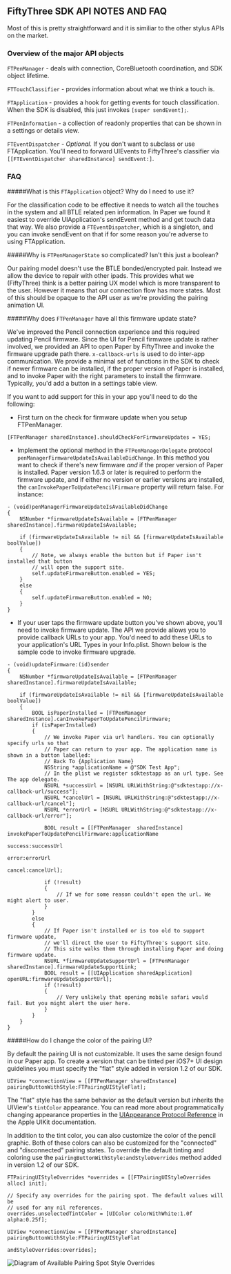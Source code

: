 ## FiftyThree SDK API NOTES AND FAQ ##

Most of this is pretty straightforward and it is similiar to the other stylus APIs on the market.

### Overview of the major API objects ###

```FTPenManager```      - deals with connection, CoreBluetooth coordination, and SDK object lifetime. 

```FTTouchClassifier``` - provides information about what we think a touch is. 

```FTApplication```     - provides a hook for getting events for touch classification. When the SDK is disabled, this just invokes ```[super sendEvent];```.

```FTPenInformation```  - a collection of readonly properties that can be shown in a settings or details view.

```FTEventDispatcher```  - *Optional.*  If you don't want to subclass or use FTApplication. You'll need to forward UIEvents to FiftyThree's classifier via ```[[FTEventDispatcher sharedInstance] sendEvent:]```.

### FAQ ###

#####What is this ```FTApplication``` object? Why do I need to use it?

For the classification code to be effective it needs to watch all the
touches in the system and all BTLE related pen information. In Paper we found
it easiest to override UIApplication's sendEvent method and get touch data that
way. We also provide a ```FTEventDispatcher```, which is a singleton, and you can 
invoke sendEvent on that if for some reason you're adverse to using FTApplication.

#####Why is ```FTPenManagerState``` so complicated? Isn't this just a boolean?

Our pairing model doesn't use the BTLE bonded/encrypted pair. Instead we allow the device to repair with other ipads. This provides what we (FiftyThree) think is a better pairing UX model which is more transparent to the user. However it means that our connection flow has more states. Most of this should be opaque to the API user as we're providing the pairing animation UI. 


#####Why does ```FTPenManager``` have all this firmware update state?

We've improved the Pencil connection experience and this required updating Pencil firmware. Since the UI for Pencil firmware update is rather involved, we provided an API to open Paper by FiftyThree and invoke the firmware upgrade path there. ```x-callback-urls``` is used to do inter-app communication. We provide a minimal set of functions in the SDK to check if newer firmware can be installed, if the proper version of Paper is installed, and to invoke Paper with the right parameters to install the firmware. Typically, you'd add a button in a settings table view.

If you want to add support for this in your app you'll need to do the following:

* First turn on the check for firmware update when you setup FTPenManager.

```
[FTPenManager sharedInstance].shouldCheckForFirmwareUpdates = YES;
```

* Implement the optional method in the ```FTPenManagerDelegate``` protocol ```penManagerFirmwareUpdateIsAvailableDidChange```. In this method you want to check if there's new firmware *and* if the proper version of Paper is installed.  Paper version 1.6.3 or later is required to perform the firmware update, and if either no version or earlier versions are installed,  the ```canInvokePaperToUpdatePencilFirmware``` property will return false.  For instance:

```
- (void)penManagerFirmwareUpdateIsAvailableDidChange
{
    NSNumber *firmwareUpdateIsAvailable = [FTPenManager sharedInstance].firmwareUpdateIsAvailable;

    if (firmwareUpdateIsAvailable != nil && [firmwareUpdateIsAvailable boolValue])
    {
        // Note, we always enable the button but if Paper isn't installed that button
        // will open the support site.
        self.updateFirmwareButton.enabled = YES;
    }
    else
    {
        self.updateFirmwareButton.enabled = NO;
    }
}
```

* If your user taps the firmware update button you've shown above, you'll need to invoke firmware update. The API we provide allows you to provide callback URLs to your app. You'd need to add these URLs to your application's URL Types in your Info.plist. Shown below is the sample code to invoke firmware upgrade.

```
- (void)updateFirmware:(id)sender
{
    NSNumber *firmwareUpdateIsAvailable = [FTPenManager sharedInstance].firmwareUpdateIsAvailable;

    if (firmwareUpdateIsAvailable != nil && [firmwareUpdateIsAvailable boolValue])
    {
        BOOL isPaperInstalled = [FTPenManager sharedInstance].canInvokePaperToUpdatePencilFirmware;
        if (isPaperInstalled)
        {
            // We invoke Paper via url handlers. You can optionally specify urls so that
            // Paper can return to your app. The application name is shown in a button labelled:
            // Back To {Application Name}
            NSString *applicationName = @"SDK Test App";
            // In the plist we register sdktestapp as an url type. See The app delegate.
            NSURL *successUrl = [NSURL URLWithString:@"sdktestapp://x-callback-url/success"];
            NSURL *cancelUrl = [NSURL URLWithString:@"sdktestapp://x-callback-url/cancel"];
            NSURL *errorUrl = [NSURL URLWithString:@"sdktestapp://x-callback-url/error"];

            BOOL result = [[FTPenManager  sharedInstance] invokePaperToUpdatePencilFirmware:applicationName
                                                                                    success:successUrl
                                                                                      error:errorUrl
                                                                                     cancel:cancelUrl];

            if (!result)
            {
                // If we for some reason couldn't open the url. We might alert to user.
            }
        }
        else
        {
            // If Paper isn't installed or is too old to support firmware update,
            // we'll direct the user to FiftyThree's support site. 
            // This site walks them through installing Paper and doing firmware update.
            NSURL *firmwareUpdateSupportUrl = [FTPenManager sharedInstance].firmwareUpdateSupportLink;
            BOOL result = [[UIApplication sharedApplication] openURL:firmwareUpdateSupportUrl];
            if (!result)
            {
                // Very unlikely that opening mobile safari would fail. But you might alert the user here.
            }
        }
    }
}
```

#####How do I change the color of the pairing UI?

By default the pairing UI is not customizable. It uses the same design found in our Paper app. To create a
version that can be tinted per iOS7+ UI design guidelines you must specify the "flat" style added in version
1.2 of our SDK.

```
UIView *connectionView = [[FTPenManager sharedInstance] pairingButtonWithStyle:FTPairingUIStyleFlat];
```

The "flat" style has the same behavior as the default version but inherits the UIView's
```tintColor``` appearance. You can read more about programmatically changing appearance properties
in the [UIAppearance Protocol Reference](https://developer.apple.com/library/ios/documentation/UIKit/Reference/UIAppearance_Protocol/)
in the Apple UIKit documentation.

In addition to the tint color, you can also customize the color of the pencil graphic. Both of these colors can
also be customized for the "connected" and "disconnected" pairing states. To override the default tinting and
coloring use the ```pairingButtonWithStyle:andStyleOverrides``` method added in
version 1.2 of our SDK.

```
FTPairingUIStyleOverrides *overrides = [[FTPairingUIStyleOverrides alloc] init];

// Specify any overrides for the pairing spot. The default values will be
// used for any nil references.
overrides.unselectedTintColor = [UIColor colorWithWhite:1.0f alpha:0.25f];

UIView *connectionView = [[FTPenManager sharedInstance] pairingButtonWithStyle:FTPairingUIStyleFlat
                                                             andStyleOverrides:overrides];
```

![Diagram of Available Pairing Spot Style Overrides](FTPairingUIStyle.png)
